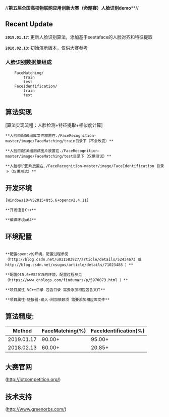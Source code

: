 //******************************第五届全国高校物联网应用创新大赛（命题赛）人脸识别demo********************************//

## Recent Update

**`2019.01.17`**: 更新人脸识别算法，添加基于seetaface的人脸对齐和特征提取

**`2018.02.13`**: 初始演示版本，仅供大赛参考

### 人脸识别数据集组成

```image
	FaceMatching/
		train
	    test
	FaceIdentification/
		train
		test
```

## 算法实现

[算法实现流程：人脸检测+特征提取+相似度计算]

```
**人脸匹配50组库文件放置在./FaceRecognition-master/image/FaceMatching/train目录下（不会改变）**

**人脸匹配10组测试图片放置在./FaceRecognition-master/image/FaceMatching/test目录下（仅供测试）**

**人脸标识图片放置在./FaceRecognition-master/image/FaceIdentification 目录下（仅供测试）**
```

## 开发环境

```
[Windows10+VS2015+Qt5.6+opencv2.4.11]

**开发语言C++**

**编译环境x64**
```

## 环境配置

```

**配置opencv的环境，配置过程参见
（http://blog.csdn.net/u011583927/article/details/52434673 或 http://blog.csdn.net/xsugus/article/details/71023488 ）**

**配置Qt5.6+VS2015的环境，配置过程参见（https://www.cnblogs.com/findumars/p/5970073.html ）**

**项目属性-VC++目录-包含目录 需要添加相应包含文件**

**项目属性-链接器-输入-附加依赖项 需要添加相应库文件**

```

## 算法精度:

|     Method    | FaceMatching(%) | FaceIdentification(%) |
| ------------- | --------------- | --------------------- |
|  2019.01.17   |      90.00+     |       95.00+          | 
|  2018.02.13   |      60.00+     |       20.85+          |

## 大赛官网

(http://iotcompetition.org/)

## 技术支持

(http://www.greenorbs.com/)

